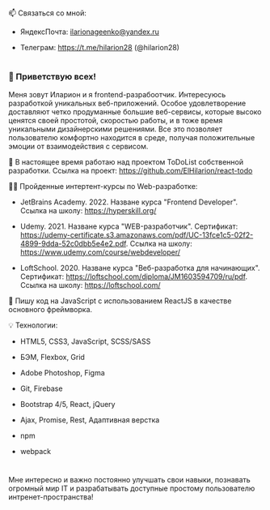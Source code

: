 📫 Связаться со мной: 

- ЯндексПочта: ilarionageenko@yandex.ru

- Телеграм: https://t.me/hilarion28 (@hilarion28)

#

### 👏 Приветствую всех! 

Меня зовут Иларион и я frontend-разрабоотчик. Интересуюсь разработкой уникальных веб-приложений. Особое удовлетворение доставляют четко продуманные большие веб-сервисы, которые высоко ценятся своей простотой, скоростью работы, и в тоже время уникальными дизайнерскими решениями. Все это позволяет пользователю комфортно находится в  среде, получая положительные эмоции от взаимодействия с сервисом. 

🔭 В настоящее время работаю над проектом ToDoList собственной разработки. Ссылка на проект: https://github.com/ElHilarion/react-todo

👨‍🎓 Пройденные интертент-курсы по Web-разработке:

- JetBrains Academy. 2022. Назване курса "Frontend Developer". Ссылка на школу: https://hyperskill.org/

- Udemy. 2021. Назване курса "WEB-разработчик". Сертификат: https://udemy-certificate.s3.amazonaws.com/pdf/UC-13fce1c5-02f2-4899-9dda-52c0dbb5e4e2.pdf. Ссылка на школу: https://www.udemy.com/course/webdeveloper/ 

- LoftSchool. 2020. Назване курса "Веб-разработка для начинающих". Сертификат: https://loftschool.com/diploma/JM1603594709/ru/pdf. Ссылка на школу: https://loftschool.com/ 

🚀 Пишу код на JavaScript с использованием ReactJS в качестве основного фреймворка.

💡 Технологии:

- HTML5, CSS3, JavaScript, SCSS/SASS

- БЭМ, Flexbox, Grid

- Adobe Photoshop, Figma

- Git, Firebase

- Bootstrap 4/5, React, jQuery

- Ajax, Promise, Rest, Адаптивная верстка

- npm

- webpack

#

Мне интересно и важно постоянно улучшать свои навыки, познавать огромный мир IT и разрабатывать доступные простому пользователю интренет-пространства!    

